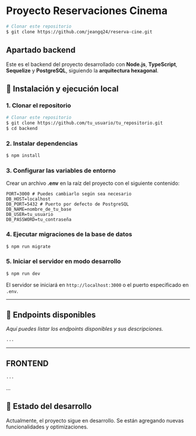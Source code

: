 # Proyecto Reservaciones Cinema


```sh
# Clonar este repositorio
$ git clone https://github.com/jeangq24/reserva-cine.git
```

## Apartado backend
Este es el backend del proyecto desarrollado con **Node.js**, **TypeScript**, **Sequelize** y **PostgreSQL**, siguiendo la **arquitectura hexagonal**.

## 🚀 Instalación y ejecución local

### 1. Clonar el repositorio
```sh
# Clonar este repositorio
$ git clone https://github.com/tu_usuario/tu_repositorio.git
$ cd backend
```

### 2. Instalar dependencias
```sh
$ npm install
```

### 3. Configurar las variables de entorno
Crear un archivo **.env** en la raíz del proyecto con el siguiente contenido:

```
PORT=3000 # Puedes cambiarlo según sea necesario
DB_HOST=localhost
DB_PORT=5432 # Puerto por defecto de PostgreSQL
DB_NAME=nombre_de_tu_base
DB_USER=tu_usuario
DB_PASSWORD=tu_contraseña
```

### 4. Ejecutar migraciones de la base de datos
```sh
$ npm run migrate
```

### 5. Iniciar el servidor en modo desarrollo
```sh
$ npm run dev
```

El servidor se iniciará en `http://localhost:3000` o el puerto especificado en `.env`.

---

## 📌 Endpoints disponibles
_Aquí puedes listar los endpoints disponibles y sus descripciones._

```sh
...
```

---

## FRONTEND
```sh
...
```
...

## 🔨 Estado del desarrollo
Actualmente, el proyecto sigue en desarrollo. Se están agregando nuevas funcionalidades y optimizaciones.


